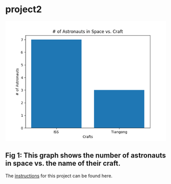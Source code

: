# project2

![graph](https://github.com/dwalker25/project2/blob/main/astros_plot.png)
## Fig 1: This graph shows the number of astronauts in space vs. the name of their craft.


The [instructions](https://github.com/mikeizbicki/cmc-csci040/tree/2022fall/project_02) for this project can be found here.
